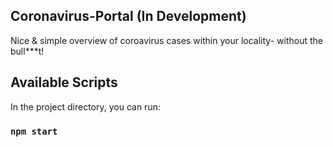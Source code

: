 ## Coronavirus-Portal (In Development)

Nice & simple overview of coroavirus cases within your locality- without the bull\*\*\*t!

## Available Scripts

In the project directory, you can run:

### `npm start`
